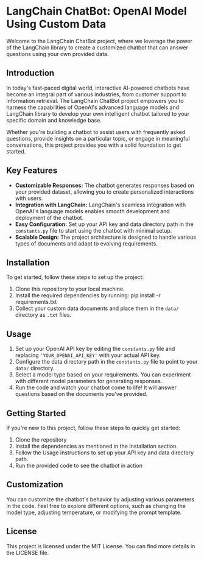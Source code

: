 # LangChain ChatBot: OpenAI Model Using Custom Data

Welcome to the LangChain ChatBot project, where we leverage the power of the LangChain library to create a customized chatbot that can answer questions using your own provided data.

## Introduction

In today's fast-paced digital world, interactive AI-powered chatbots have become an integral part of various industries, from customer support to information retrieval. The LangChain ChatBot project empowers you to harness the capabilities of OpenAI's advanced language models and LangChain library to develop your own intelligent chatbot tailored to your specific domain and knowledge base.

Whether you're building a chatbot to assist users with frequently asked questions, provide insights on a particular topic, or engage in meaningful conversations, this project provides you with a solid foundation to get started.

## Key Features

- **Customizable Responses:** The chatbot generates responses based on your provided dataset, allowing you to create personalized interactions with users.
- **Integration with LangChain:** LangChain's seamless integration with OpenAI's language models enables smooth development and deployment of the chatbot.
- **Easy Configuration:** Set up your API key and data directory path in the `constants.py` file to start using the chatbot with minimal setup.
- **Scalable Design:** The project architecture is designed to handle various types of documents and adapt to evolving requirements.

## Installation

To get started, follow these steps to set up the project:

1. Clone this repository to your local machine.
2. Install the required dependencies by running: pip install -r requirements.txt
3. Collect your custom data documents and place them in the `data/` directory as `.txt` files.

## Usage

1. Set up your OpenAI API key by editing the `constants.py` file and replacing `'YOUR_OPENAI_API_KEY'` with your actual API key.
2. Configure the data directory path in the `constants.py` file to point to your `data/` directory.
3. Select a model type based on your requirements. You can experiment with different model parameters for generating responses.
4. Run the code and watch your chatbot come to life! It will answer questions based on the documents you've provided.

## Getting Started

If you're new to this project, follow these steps to quickly get started:

1. Clone the repository
2. Install the dependencies as mentioned in the Installation section.
3. Follow the Usage instructions to set up your API key and data directory path.
4. Run the provided code to see the chatbot in action

## Customization

You can customize the chatbot's behavior by adjusting various parameters in the code. Feel free to explore different options, such as changing the model type, adjusting temperature, or modifying the prompt template.

## License

This project is licensed under the MIT License. You can find more details in the LICENSE file.



